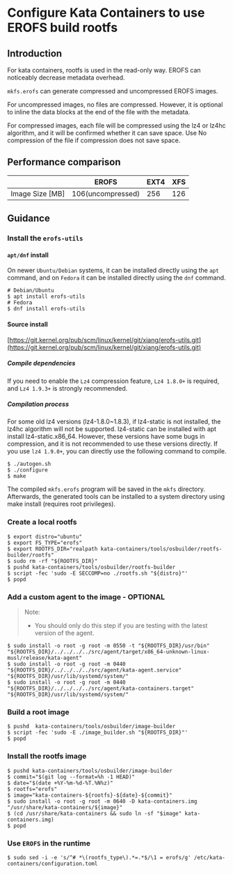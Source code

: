 # Configure Kata Containers to use EROFS build rootfs

## Introduction
For kata containers, rootfs is used in the read-only way. EROFS can noticeably decrease metadata overhead.

`mkfs.erofs` can generate compressed and uncompressed EROFS images.

For uncompressed images, no files are compressed. However, it is optional to inline the data blocks at the end of the file with the metadata.

For compressed images, each file will be compressed using the lz4 or lz4hc algorithm, and it will be confirmed whether it can save space. Use No compression of the file if compression does not save space.

## Performance comparison
|                 | EROFS | EXT4 | XFS |
|-----------------|-------| --- | --- |
| Image Size [MB] | 106(uncompressed) | 256 | 126 |


## Guidance
### Install the `erofs-utils`
#### `apt/dnf` install
On newer `Ubuntu/Debian` systems, it can be installed directly using the `apt` command, and on `Fedora` it can be installed directly using the `dnf` command.

```shell
# Debian/Ubuntu
$ apt install erofs-utils
# Fedora
$ dnf install erofs-utils
```

#### Source install
[https://git.kernel.org/pub/scm/linux/kernel/git/xiang/erofs-utils.git](https://git.kernel.org/pub/scm/linux/kernel/git/xiang/erofs-utils.git)

##### Compile dependencies
If you need to enable the `Lz4` compression feature, `Lz4 1.8.0+` is required, and `Lz4 1.9.3+` is strongly recommended.

##### Compilation process
For some old lz4 versions (lz4-1.8.0~1.8.3), if lz4-static is not installed, the lz4hc algorithm will not be supported. lz4-static can be installed with apt install lz4-static.x86_64. However, these versions have some bugs in compression, and it is not recommended to use these versions directly.
If you use `lz4 1.9.0+`, you can directly use the following command to compile.

```shell
$ ./autogen.sh
$ ./configure
$ make
```

The compiled `mkfs.erofs` program will be saved in the `mkfs` directory. Afterwards, the generated tools can be installed to a system directory using make install (requires root privileges).

### Create a local rootfs
```shell
$ export distro="ubuntu"
$ export FS_TYPE="erofs"
$ export ROOTFS_DIR="realpath kata-containers/tools/osbuilder/rootfs-builder/rootfs"
$ sudo rm -rf "${ROOTFS_DIR}"
$ pushd kata-containers/tools/osbuilder/rootfs-builder
$ script -fec 'sudo -E SECCOMP=no ./rootfs.sh "${distro}"'
$ popd
```

### Add a custom agent to the image - OPTIONAL
> Note:
> - You should only do this step if you are testing with the latest version of the agent.
```shell
$ sudo install -o root -g root -m 0550 -t "${ROOTFS_DIR}/usr/bin" "${ROOTFS_DIR}/../../../../src/agent/target/x86_64-unknown-linux-musl/release/kata-agent"
$ sudo install -o root -g root -m 0440 "${ROOTFS_DIR}/../../../../src/agent/kata-agent.service" "${ROOTFS_DIR}/usr/lib/systemd/system/"
$ sudo install -o root -g root -m 0440 "${ROOTFS_DIR}/../../../../src/agent/kata-containers.target" "${ROOTFS_DIR}/usr/lib/systemd/system/"
```

### Build a root image
```shell
$ pushd  kata-containers/tools/osbuilder/image-builder
$ script -fec 'sudo -E ./image_builder.sh "${ROOTFS_DIR}"'
$ popd
```

### Install the rootfs image
```shell
$ pushd kata-containers/tools/osbuilder/image-builder
$ commit="$(git log --format=%h -1 HEAD)"
$ date="$(date +%Y-%m-%d-%T.%N%z)"
$ rootfs="erofs"
$ image="kata-containers-${rootfs}-${date}-${commit}"
$ sudo install -o root -g root -m 0640 -D kata-containers.img "/usr/share/kata-containers/${image}"
$ (cd /usr/share/kata-containers && sudo ln -sf "$image" kata-containers.img)
$ popd
```

### Use `EROFS` in the runtime
```shell
$ sudo sed -i -e 's/^# *\(rootfs_type\).*=.*$/\1 = erofs/g' /etc/kata-containers/configuration.toml
```
